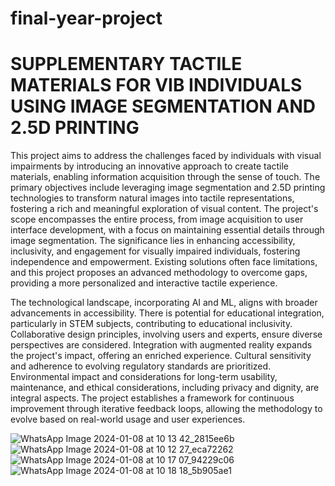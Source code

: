 # final-year-project
# SUPPLEMENTARY TACTILE MATERIALS FOR VIB INDIVIDUALS USING IMAGE SEGMENTATION AND 2.5D PRINTING

This project aims to address the challenges faced by individuals with visual impairments by introducing an innovative approach to create tactile materials, enabling information acquisition through the sense of touch. The primary objectives include leveraging image segmentation and 2.5D printing technologies to transform natural images into tactile representations, fostering a rich and meaningful exploration of visual content. The project's scope encompasses the entire process, from image acquisition to user interface development, with a focus on maintaining essential details through image segmentation. The significance lies in enhancing accessibility, inclusivity, and engagement for visually impaired individuals, fostering independence and empowerment. Existing solutions often face limitations, and this project proposes an advanced methodology to overcome gaps, providing a more personalized and interactive tactile experience.

The technological landscape, incorporating AI and ML, aligns with broader advancements in accessibility. There is potential for educational integration, particularly in STEM subjects, contributing to educational inclusivity. Collaborative design principles, involving users and experts, ensure diverse perspectives are considered. Integration with augmented reality expands the project's impact, offering an enriched experience. Cultural sensitivity and adherence to evolving regulatory standards are prioritized. Environmental impact and considerations for long-term usability, maintenance, and ethical considerations, including privacy and dignity, are integral aspects. The project establishes a framework for continuous improvement through iterative feedback loops, allowing the methodology to evolve based on real-world usage and user experiences.

![WhatsApp Image 2024-01-08 at 10 13 42_2815ee6b](https://github.com/harisafaiza/final-year-project/assets/127124299/1d2e3e02-cd05-44f9-816a-eef352c17db1)
![WhatsApp Image 2024-01-08 at 10 12 27_eca72262](https://github.com/harisafaiza/final-year-project/assets/127124299/47408595-f645-4798-a8c5-16cdbf60f030)
![WhatsApp Image 2024-01-08 at 10 17 07_94229c06](https://github.com/harisafaiza/final-year-project/assets/127124299/92fe17c2-e4bc-476a-9a05-dbc862460fed)
![WhatsApp Image 2024-01-08 at 10 18 18_5b905ae1](https://github.com/harisafaiza/final-year-project/assets/127124299/2f8d8002-2f5c-4a7f-a15e-46c7cce65c48)






